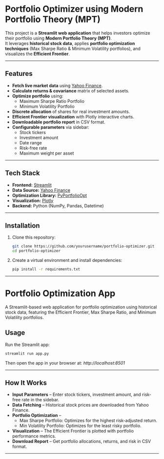 # Portfolio Optimizer using Modern Portfolio Theory (MPT)

This project is a **Streamlit web application** that helps investors optimize their portfolio using **Modern Portfolio Theory (MPT)**.  
It leverages **historical stock data**, applies **portfolio optimization techniques** (Max Sharpe Ratio & Minimum Volatility portfolios), and visualizes the **Efficient Frontier**.  

---

## Features

- **Fetch live market data** using [Yahoo Finance](https://pypi.org/project/yfinance/).  
- **Calculate returns & covariance** matrix of selected assets.  
- **Optimize portfolio** using:  
  - Maximum Sharpe Ratio Portfolio  
  - Minimum Volatility Portfolio  
- **Discrete allocation** of shares for real investment amounts.  
- **Efficient Frontier visualization** with Plotly interactive charts.  
- **Downloadable portfolio report** in CSV format.  
- **Configurable parameters** via sidebar:  
  - Stock tickers  
  - Investment amount  
  - Date range  
  - Risk-free rate  
  - Maximum weight per asset  

---

## Tech Stack

- **Frontend:** [Streamlit](https://streamlit.io/)  
- **Data Source:** [Yahoo Finance](https://pypi.org/project/yfinance/)  
- **Optimization Library:** [PyPortfolioOpt](https://pyportfolioopt.readthedocs.io/)  
- **Visualization:** [Plotly](https://plotly.com/python/)  
- **Backend:** Python (NumPy, Pandas, Datetime)  

---

## Installation

1. Clone this repository:
   ```bash
   git clone https://github.com/yourusername/portfolio-optimizer.git
   cd portfolio-optimizer
   
2. Create a virtual environment and install dependencies:
    ```bash
    pip install -r requirements.txt

---

# Portfolio Optimization App

A Streamlit-based web application for portfolio optimization using historical stock data, featuring the Efficient Frontier, Max Sharpe Ratio, and Minimum Volatility portfolios.

## Usage

Run the Streamlit app:
  ```bash
  streamlit run app.py
  ```
Then open the app in your browser at: *http://localhost:8501*

---

## How It Works

- **Input Parameters** – Enter stock tickers, investment amount, and risk-free rate in the sidebar.
- **Data Fetching** – Historical stock prices are downloaded from Yahoo Finance.
- **Portfolio Optimization** –
    - Max Sharpe Portfolio: Optimizes for the highest risk-adjusted return.
    - Min Volatility Portfolio: Optimizes for the least risky portfolio.
- **Visualization** – The Efficient Frontier is plotted with portfolio performance metrics.
- **Download Report** – Get portfolio allocations, returns, and risk in CSV format.

---
